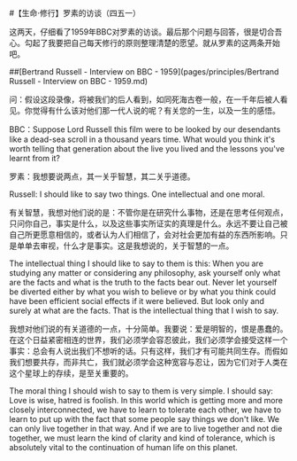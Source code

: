#【生命⋅修行】罗素的访谈（四五一）

这两天，仔细看了1959年BBC对罗素的访谈。最后那个问题与回答，很是切合吾心。勾起了我要把自己每天修行的原则整理清楚的愿望。就从罗素的这两条开始吧。

##[Bertrand Russell - Interview on BBC - 1959](pages/principles/Bertrand Russell - Interview on BBC - 1959.md)

问：假设这段录像，将被我们的后人看到，如同死海古卷一般，在一千年后被人看见。你觉得有什么该对他们那一代人说的呢？有关您的一生，以及一生的感悟。

BBC：Suppose Lord Russell this film were to be looked by our desendants like a dead-sea scroll in a thousand years time. What would you think it's worth telling that generation about the live you lived and the lessons you've learnt from  it?

罗素：我想要说两点，其一关乎智慧，其二关乎道德。

Russell: I should like to say two things. One intellectual and one moral.

有关智慧，我想对他们说的是：不管你是在研究什么事物，还是在思考任何观点，只问你自己，事实是什么，以及这些事实所证实的真理是什么。永远不要让自己被自己所更愿意相信的，或者认为人们相信了，会对社会更加有益的东西所影响。只是单单去审视，什么才是事实。这是我想说的，关于智慧的一点。

The intellectual thing I should like to say to them is this: When you are studying any matter or considering any philosophy, ask yourself only what are the facts and what is the truth to the facts bear out. Never let yourself be diverted either by what you wish to believe or by what you think could have been efficient social effects if it were believed. But look only and surely at what are the facts. That is the intellectual thing that I wish to say.

我想对他们说的有关道德的一点，十分简单。我要说：爱是明智的，恨是愚蠢的。在这个日益紧密相连的世界，我们必须学会容忍彼此，我们必须学会接受这样一个事实：总会有人说出我们不想听的话。只有这样，我们才有可能共同生存。而假如我们想要共存，而非共亡，我们就必须学会这种宽容与忍让，因为它们对于人类在这个星球上的存续，是至关重要的。

The moral thing I should wish to say to them is very simple. I should say: Love is wise, hatred is foolish. In this world which is getting more and more closely interconnected, we have to learn to tolerate each other, we have to learn to put up with the fact that some people say things we don't like. We can only live together in that way. And if we are to live together and not die together, we must learn the kind of clarity and kind of tolerance, which is absolutely vital to the continuation of human life on this planet.

